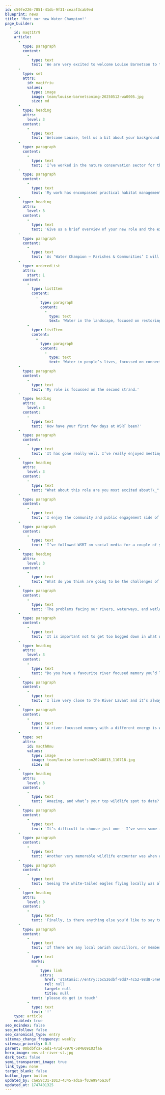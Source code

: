 ```yaml
---
id: c50fe226-7051-41db-9f31-ceaaf3cab9ed
blueprint: news
title: 'Meet our new Water Champion!'
page_builder:
  -
    id: maqt1tr9
    article:
      -
        type: paragraph
        content:
          -
            type: text
            text: 'We are very excited to welcome Louise Barnetson to the team in the new role of Water Champion - Parishes and Communities. We caught up with Louise to find out more about her and this exciting new position in the WSRT family…'
      -
        type: set
        attrs:
          id: maqtfriu
          values:
            type: image
            image: team/louise-barnetsonimg-20250512-wa0005.jpg
            size: md
      -
        type: heading
        attrs:
          level: 3
        content:
          -
            type: text
            text: 'Welcome Louise, tell us a bit about your background and previous experience:'
      -
        type: paragraph
        content:
          -
            type: text
            text: 'I’ve worked in the nature conservation sector for the past four or five years, working for WWT, Manhood Wildlife & Heritage Group, and Horndean Parish Council as well voluntary work for the RSPB and the Woodland Trust. '
      -
        type: paragraph
        content:
          -
            type: text
            text: 'My work has encompassed practical habitat management, public and youth engagement, communications, and citizen science. Prior to working in conservation, I had a career in book publishing, mostly working for global academic publisher, Wiley.'
      -
        type: heading
        attrs:
          level: 3
        content:
          -
            type: text
            text: 'Give us a brief overview of your new role and the exciting Downs to the Sea project.'
      -
        type: paragraph
        content:
          -
            type: text
            text: 'As ‘Water Champion – Parishes & Communities’ I will help parish councils and communities interpret, understand, and take action for their local water environment, and help build a community of change. This is part of the collaborative Downs to the Sea project, which has two strands:'
      -
        type: orderedList
        attrs:
          start: 1
        content:
          -
            type: listItem
            content:
              -
                type: paragraph
                content:
                  -
                    type: text
                    text: 'Water in the landscape, focused on restoring and improving wetlands, ponds and rivers, and increasing the landscape’s resilience to climate change and other threats;'
          -
            type: listItem
            content:
              -
                type: paragraph
                content:
                  -
                    type: text
                    text: 'Water in people’s lives, focussed on connecting people to natural heritage and the water in their lives, to benefit their health and wellbeing, to develop skills and knowledge, and to help protect freshwater resources that are vital to our communities.'
      -
        type: paragraph
        content:
          -
            type: text
            text: 'My role is focussed on the second strand.'
      -
        type: heading
        attrs:
          level: 3
        content:
          -
            type: text
            text: 'How have your first few days at WSRT been?'
      -
        type: paragraph
        content:
          -
            type: text
            text: 'It has gone really well. I’ve really enjoyed meeting everyone in the WSRT team as well as members of our partner organisations, and getting to know about their roles, and how I will be working with them and supporting their work. I have been made to feel very welcome and feel very supported. It’s a pleasure to be working with such a talented and passionate group of people!'
      -
        type: heading
        attrs:
          level: 3
        content:
          -
            type: text
            text: "What about this role are you most excited about?\_"
      -
        type: paragraph
        content:
          -
            type: text
            text: 'I enjoy the community and public engagement side of conservation and feel that the skills I gained working for an international publishing company, as well as the skills and knowledge I’ve gained working in wildlife conservation were a good fit for the role. '
      -
        type: paragraph
        content:
          -
            type: text
            text: 'I’ve followed WSRT on social media for a couple of years and have been super impressed with everything the Trust has been doing so was very keen to join the team. I’m most excited about helping people to take positive steps to help our rivers and wetlands and understand what their role is in tackling some of the current issues.'
      -
        type: heading
        attrs:
          level: 3
        content:
          -
            type: text
            text: "What do you think are going to be the challenges of this role? \_"
      -
        type: paragraph
        content:
          -
            type: text
            text: 'The problems facing our rivers, waterways, and wetlands are multifaceted and can seem intractable, so I think the challenges will be in supporting parish councils and communities to see where and how they can make a difference. '
      -
        type: paragraph
        content:
          -
            type: text
            text: 'It is important not to get too bogged down in what we cannot change but instead focus on what we can do locally and in our own lives to make a difference. It will be important to reach out to the people in the parish councils and communities who are keen to get involved, but also to find ways of engaging with those who might be less motivated.'
      -
        type: heading
        attrs:
          level: 3
        content:
          -
            type: text
            text: "Do you have a favourite river focused memory you’d like to share?\_"
      -
        type: paragraph
        content:
          -
            type: text
            text: 'I live very close to the River Lavant and it’s always been a favourite walk for us as a family to walk along the river. The trees and hedgerows lining the river in my local patch are full of birdsong in the Spring and Summer so we like to try to identify as many as possible on our walks. '
      -
        type: paragraph
        content:
          -
            type: text
            text: 'A river-focussed memory with a different energy is white-water rafting along a river in Nepal!'
      -
        type: set
        attrs:
          id: maqth0mu
          values:
            type: image
            image: team/louise-barnetson20240813_110718.jpg
            size: md
      -
        type: heading
        attrs:
          level: 3
        content:
          -
            type: text
            text: 'Amazing, and what’s your top wildlife spot to date?'
      -
        type: paragraph
        content:
          -
            type: text
            text: 'It’s difficult to choose just one - I’ve seen some impressive wildlife on international trips - but thinking more locally, watching a juvenile cuckoo being fed by its reed warbler parents at close quarters in Arundel was very memorable. The size difference was incredible and the poor reed warblers were working flat out to feed the baby cuckoo. The lifecycle of the cuckoo is so interesting so to see this happening a couple of metres away was a privilege. '
      -
        type: paragraph
        content:
          -
            type: text
            text: 'Another very memorable wildlife encounter was when a stag beetle attached itself to my youngest son’s finger when he was a baby and he was crawling across the garden lawn! He was not impressed but I was very excited to have stag beetles in my garden! '
      -
        type: paragraph
        content:
          -
            type: text
            text: 'Seeing the white-tailed eagles flying locally was also very impressive – you don’t realise just how big they are until you actually see them, and it’s fantastic to see them making a comeback.'
      -
        type: heading
        attrs:
          level: 3
        content:
          -
            type: text
            text: 'Finally, is there anything else you’d like to say to readers?'
      -
        type: paragraph
        content:
          -
            type: text
            text: 'If there are any local parish councillors, or members of community groups, who would like to learn more about how they can help their local river or wetlands then '
          -
            type: text
            marks:
              -
                type: link
                attrs:
                  href: 'statamic://entry::5c526dbf-9dd7-4c52-98d8-54e00ebddfb6'
                  rel: null
                  target: null
                  title: null
            text: 'please do get in touch'
          -
            type: text
            text: '!'
    type: article
    enabled: true
seo_noindex: false
seo_nofollow: false
seo_canonical_type: entry
sitemap_change_frequency: weekly
sitemap_priority: 0.5
parent: 00bdbfca-5ad1-471d-8970-584609103faa
hero_image: ems-at-river-st.jpg
dark_text: false
semi_transparent_image: true
link_type: none
target_blank: false
button_type: button
updated_by: cae59c31-1013-4345-ad1a-f03e9945a36f
updated_at: 1747401325
---
```

